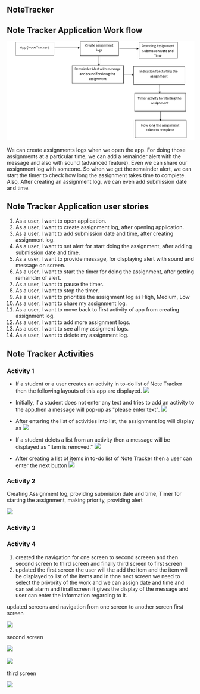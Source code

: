 ## NoteTracker

## Note Tracker Application Work flow

![](https://raw.githubusercontent.com/sudheera96/NoteTracker/master/docs/workflow.png)

We can create assignments logs when we open the app. For doing those assignments at a particular time, we can add a remainder alert with the message and also with sound (advanced feature). Even we can share our assignment log with someone. So when we get the remainder alert, we can start the timer to check how long the assignment takes time to complete. Also, After creating an assignment log, we can even add submission date and time. 

## Note Tracker Application user stories

1. As a user, I want to open application.
1. As a user, I want to create assignment log, after opening application.
1. As a user, I want to add submission date and time, after creating assignment log. 
1. As a user, I want to set alert for start doing the assignment, after adding submission date and time.
1. As a user, I want to provide message, for displaying alert with sound and message on screen.
1. As a user, I want to start the timer for doing the assignment, after getting remainder of alert.
1. As a user, I want to pause the timer.
1. As a user, I want to stop the timer.
1. As a user, I want to prioritize the assignment log as High, Medium, Low
1. As a user, I want to share my assignment log.
1. As a user, I want to move back to first activity of app from creating assignment log.
1. As a user, I want to add more assignment logs.
1. As a user, I want to see all my assigment logs.
1. As a user, I want to delete my assignment log.


## Note Tracker Activities 

### Activity 1

- If a student or a user creates an activity in to-do list of Note Tracker then the following layouts of this app are displayed.
  ![](https://github.com/sudheera96/NoteTracker/blob/master/docs/first_screen.png?raw=true)
  
- Initially, if a student does not enter any text and tries to add an activity to the app,then a message will pop-up as "please enter text".
 ![](https://github.com/sudheera96/NoteTracker/blob/master/docs/Screenshot%20(98).png?raw=true)
 
- After entering the list of activities into list, the assignment log will display as
 ![](https://github.com/sudheera96/NoteTracker/blob/master/docs/Screenshot%20(99).png?raw=true)
 
- If a student delets a list from an activity then a message will be displayed as "Item is removed."
 ![](https://github.com/sudheera96/NoteTracker/blob/master/docs/Screenshot%20(100).png?raw=true)
 
- After creating a list of items in to-do list of Note Tracker then a user can enter the next button 
 ![](https://github.com/sudheera96/NoteTracker/blob/master/docs/first_screen_2.png?raw=true)


### Activity 2 

Creating Assignment log, providing submisiion date and time, Timer for starting the assignment, making priority, providing alert

![](https://raw.githubusercontent.com/sudheera96/NoteTracker/master/docs/Activity%203.png)

### Activity 3

### Activity 4

1. created the navigation for one screen to second screeen and then second screen to third screen and finally third screen to first screen
2. updated the first screen the user will the add the item and the item will be displayed to list of the items and in thne next screen we need to select the privority of the
work and we can assign date and time and can set alarm and finall screen it gives the display of the message and user can enter the information regarding to it.

updated screens and  navigation  from one screen to another screen
first screen

![](https://github.com/sudheera96/NoteTracker/blob/master/docs/first_screen.png)

second screen 

![](https://github.com/sudheera96/NoteTracker/blob/master/docs/second_screen.png)

![](https://github.com/sudheera96/NoteTracker/blob/master/docs/second_screen2.png)


third screen

![](https://github.com/sudheera96/NoteTracker/blob/master/docs/third_screen2.png)

